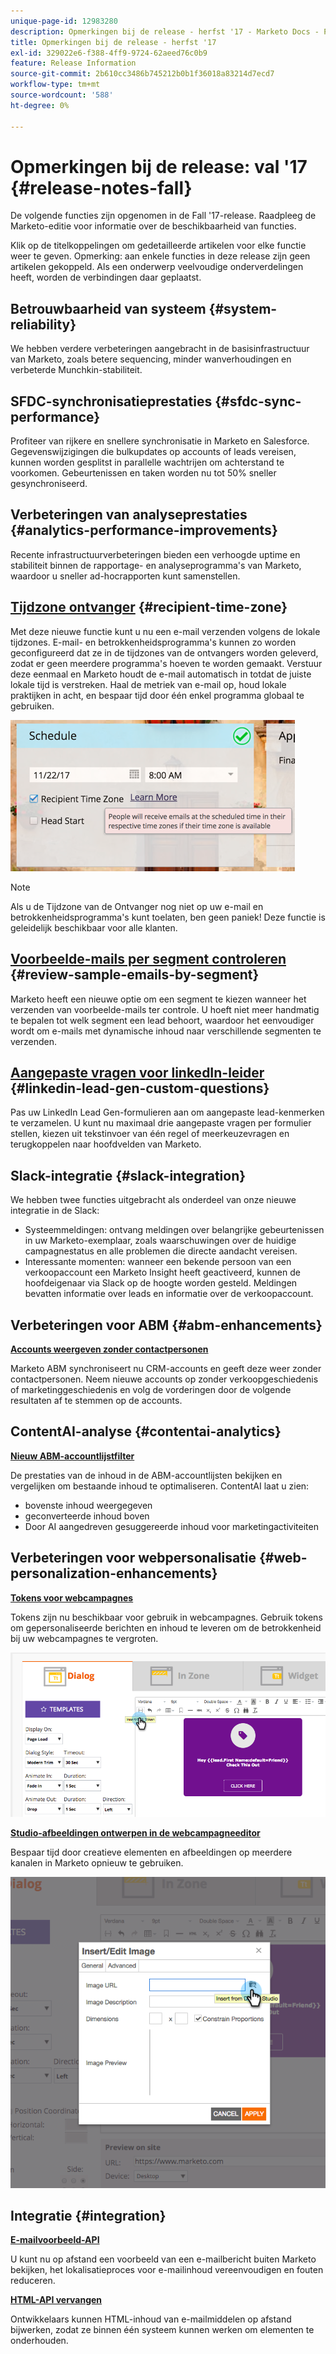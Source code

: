 ```yaml
---
unique-page-id: 12983280
description: Opmerkingen bij de release - herfst '17 - Marketo Docs - Productdocumentatie
title: Opmerkingen bij de release - herfst '17
exl-id: 329022e6-f388-4ff9-9724-62aeed76c0b9
feature: Release Information
source-git-commit: 2b610cc3486b745212b0b1f36018a83214d7ecd7
workflow-type: tm+mt
source-wordcount: '588'
ht-degree: 0%

---
```


# Opmerkingen bij de release: val &#39;17 {#release-notes-fall}

De volgende functies zijn opgenomen in de Fall &#39;17-release. Raadpleeg de Marketo-editie voor informatie over de beschikbaarheid van functies.

Klik op de titelkoppelingen om gedetailleerde artikelen voor elke functie weer te geven. Opmerking: aan enkele functies in deze release zijn geen artikelen gekoppeld. Als een onderwerp veelvoudige onderverdelingen heeft, worden de verbindingen daar geplaatst.

## Betrouwbaarheid van systeem {#system-reliability}

We hebben verdere verbeteringen aangebracht in de basisinfrastructuur van Marketo, zoals betere sequencing, minder wanverhoudingen en verbeterde Munchkin-stabiliteit.

## SFDC-synchronisatieprestaties {#sfdc-sync-performance}

Profiteer van rijkere en snellere synchronisatie in Marketo en Salesforce. Gegevenswijzigingen die bulkupdates op accounts of leads vereisen, kunnen worden gesplitst in parallelle wachtrijen om achterstand te voorkomen. Gebeurtenissen en taken worden nu tot 50% sneller gesynchroniseerd.

## Verbeteringen van analyseprestaties {#analytics-performance-improvements}

Recente infrastructuurverbeteringen bieden een verhoogde uptime en stabiliteit binnen de rapportage- en analyseprogramma&#39;s van Marketo, waardoor u sneller ad-hocrapporten kunt samenstellen.

## [Tijdzone ontvanger](/help/marketo/product-docs/email-marketing/email-programs/email-program-actions/scheduling-with-recipient-time-zone/understanding-recipient-time-zone.md) {#recipient-time-zone}

Met deze nieuwe functie kunt u nu een e-mail verzenden volgens de lokale tijdzones. E-mail- en betrokkenheidsprogramma&#39;s kunnen zo worden geconfigureerd dat ze in de tijdzones van de ontvangers worden geleverd, zodat er geen meerdere programma&#39;s hoeven te worden gemaakt. Verstuur deze eenmaal en Marketo houdt de e-mail automatisch in totdat de juiste lokale tijd is verstreken. Haal de metriek van e-mail op, houd lokale praktijken in acht, en bespaar tijd door één enkel programma globaal te gebruiken.

![](assets/image2017-11-29-8-3a45-3a47.png)

>[!NOTE]
>
>Als u de Tijdzone van de Ontvanger nog niet op uw e-mail en betrokkenheidsprogramma&#39;s kunt toelaten, ben geen paniek! Deze functie is geleidelijk beschikbaar voor alle klanten.

## [Voorbeelde-mails per segment controleren](/help/marketo/product-docs/email-marketing/general/creating-an-email/send-a-sample-email.md) {#review-sample-emails-by-segment}

Marketo heeft een nieuwe optie om een segment te kiezen wanneer het verzenden van voorbeelde-mails ter controle. U hoeft niet meer handmatig te bepalen tot welk segment een lead behoort, waardoor het eenvoudiger wordt om e-mails met dynamische inhoud naar verschillende segmenten te verzenden.

## [Aangepaste vragen voor linkedIn-leider](/help/marketo/product-docs/demand-generation/social/social-functions/set-up-linkedin-lead-gen-forms.md) {#linkedin-lead-gen-custom-questions}

Pas uw LinkedIn Lead Gen-formulieren aan om aangepaste lead-kenmerken te verzamelen. U kunt nu maximaal drie aangepaste vragen per formulier stellen, kiezen uit tekstinvoer van één regel of meerkeuzevragen en terugkoppelen naar hoofdvelden van Marketo.

## Slack-integratie {#slack-integration}

We hebben twee functies uitgebracht als onderdeel van onze nieuwe integratie in de Slack:

* Systeemmeldingen: ontvang meldingen over belangrijke gebeurtenissen in uw Marketo-exemplaar, zoals waarschuwingen over de huidige campagnestatus en alle problemen die directe aandacht vereisen.
* Interessante momenten: wanneer een bekende persoon van een verkoopaccount een Marketo Insight heeft geactiveerd, kunnen de hoofdeigenaar via Slack op de hoogte worden gesteld. Meldingen bevatten informatie over leads en informatie over de verkoopaccount.

## Verbeteringen voor ABM {#abm-enhancements}

**[Accounts weergeven zonder contactpersonen](https://docs.marketo.com/x/fKCt)**

Marketo ABM synchroniseert nu CRM-accounts en geeft deze weer zonder contactpersonen. Neem nieuwe accounts op zonder verkoopgeschiedenis of marketinggeschiedenis en volg de vorderingen door de volgende resultaten af te stemmen op de accounts.

## ContentAI-analyse {#contentai-analytics}

**[Nieuw ABM-accountlijstfilter](https://docs.marketo.com/x/1BPG)**

De prestaties van de inhoud in de ABM-accountlijsten bekijken en vergelijken om bestaande inhoud te optimaliseren. ContentAI laat u zien:

* bovenste inhoud weergegeven
* geconverteerde inhoud boven
* Door AI aangedreven gesuggereerde inhoud voor marketingactiviteiten

## Verbeteringen voor webpersonalisatie {#web-personalization-enhancements}

**[Tokens voor webcampagnes](/help/marketo/product-docs/web-personalization/working-with-web-campaigns/using-the-web-personalization-rich-text-editor.md)**

Tokens zijn nu beschikbaar voor gebruik in webcampagnes. Gebruik tokens om gepersonaliseerde berichten en inhoud te leveren om de betrokkenheid bij uw webcampagnes te vergroten.

![](assets/image2017-11-16-11-3a25-3a7.png)

**[Studio-afbeeldingen ontwerpen in de webcampagneeditor](/help/marketo/product-docs/web-personalization/working-with-web-campaigns/using-the-web-personalization-rich-text-editor.md)**

Bespaar tijd door creatieve elementen en afbeeldingen op meerdere kanalen in Marketo opnieuw te gebruiken.

![](assets/image2017-11-16-11-3a26-3a10.png)

## Integratie  {#integration}

**[E-mailvoorbeeld-API](https://experienceleague.adobe.com/nl/docs/marketo-developer/marketo/email-scripting)**

U kunt nu op afstand een voorbeeld van een e-mailbericht buiten Marketo bekijken, het lokalisatieproces voor e-mailinhoud vereenvoudigen en fouten reduceren.

**[HTML-API vervangen](https://experienceleague.adobe.com/nl/docs/marketo-developer/marketo/email-scripting)**

Ontwikkelaars kunnen HTML-inhoud van e-mailmiddelen op afstand bijwerken, zodat ze binnen één systeem kunnen werken om elementen te onderhouden.
